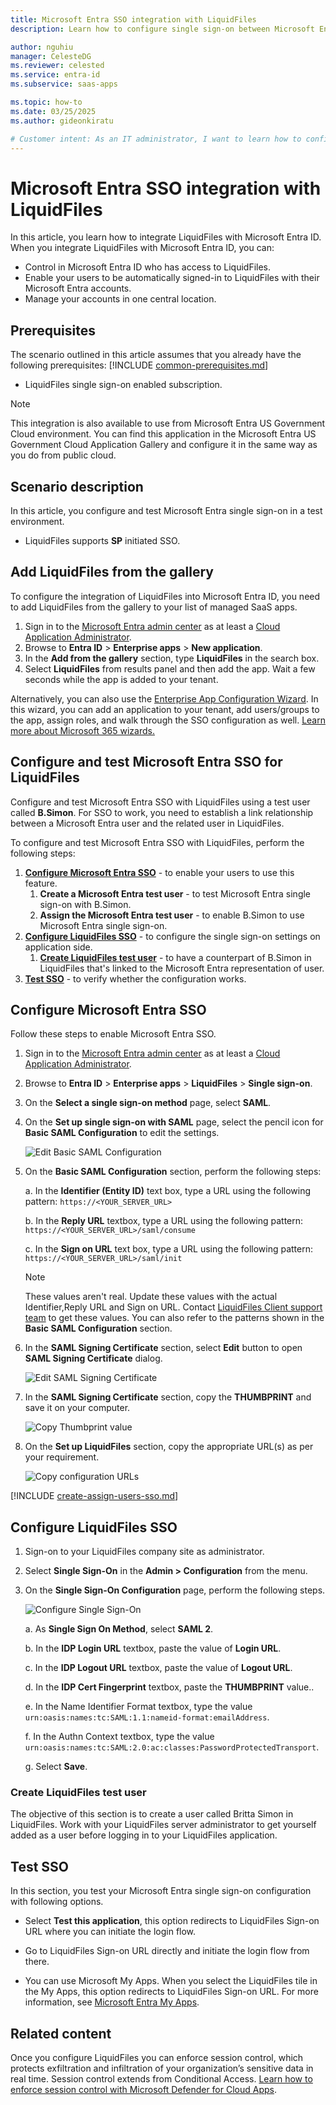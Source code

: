```yaml
---
title: Microsoft Entra SSO integration with LiquidFiles
description: Learn how to configure single sign-on between Microsoft Entra ID and LiquidFiles.

author: nguhiu
manager: CelesteDG
ms.reviewer: celested
ms.service: entra-id
ms.subservice: saas-apps

ms.topic: how-to
ms.date: 03/25/2025
ms.author: gideonkiratu

# Customer intent: As an IT administrator, I want to learn how to configure single sign-on between Microsoft Entra ID and LiquidFiles so that I can control who has access to LiquidFiles, enable automatic sign-in with Microsoft Entra accounts, and manage my accounts in one central location.
---
```

# Microsoft Entra SSO integration with LiquidFiles

In this article,  you learn how to integrate LiquidFiles with Microsoft Entra ID. When you integrate LiquidFiles with Microsoft Entra ID, you can:

* Control in Microsoft Entra ID who has access to LiquidFiles.
* Enable your users to be automatically signed-in to LiquidFiles with their Microsoft Entra accounts.
* Manage your accounts in one central location.

## Prerequisites
The scenario outlined in this article assumes that you already have the following prerequisites:
[!INCLUDE [common-prerequisites.md](~/identity/saas-apps/includes/common-prerequisites.md)]
* LiquidFiles single sign-on enabled subscription.

> [!NOTE]
> This integration is also available to use from Microsoft Entra US Government Cloud environment. You can find this application in the Microsoft Entra US Government Cloud Application Gallery and configure it in the same way as you do from public cloud.

## Scenario description

In this article,  you configure and test Microsoft Entra single sign-on in a test environment.

* LiquidFiles supports **SP** initiated SSO.

## Add LiquidFiles from the gallery

To configure the integration of LiquidFiles into Microsoft Entra ID, you need to add LiquidFiles from the gallery to your list of managed SaaS apps.

1. Sign in to the [Microsoft Entra admin center](https://entra.microsoft.com) as at least a [Cloud Application Administrator](~/identity/role-based-access-control/permissions-reference.md#cloud-application-administrator).
1. Browse to **Entra ID** > **Enterprise apps** > **New application**.
1. In the **Add from the gallery** section, type **LiquidFiles** in the search box.
1. Select **LiquidFiles** from results panel and then add the app. Wait a few seconds while the app is added to your tenant.

 Alternatively, you can also use the [Enterprise App Configuration Wizard](https://portal.office.com/AdminPortal/home?Q=Docs#/azureadappintegration). In this wizard, you can add an application to your tenant, add users/groups to the app, assign roles, and walk through the SSO configuration as well. [Learn more about Microsoft 365 wizards.](/microsoft-365/admin/misc/azure-ad-setup-guides)

<a name='configure-and-test-azure-ad-sso-for-liquidfiles'></a>

## Configure and test Microsoft Entra SSO for LiquidFiles

Configure and test Microsoft Entra SSO with LiquidFiles using a test user called **B.Simon**. For SSO to work, you need to establish a link relationship between a Microsoft Entra user and the related user in LiquidFiles.

To configure and test Microsoft Entra SSO with LiquidFiles, perform the following steps:

1. **[Configure Microsoft Entra SSO](#configure-azure-ad-sso)** - to enable your users to use this feature.
    1. **Create a Microsoft Entra test user** - to test Microsoft Entra single sign-on with B.Simon.
    1. **Assign the Microsoft Entra test user** - to enable B.Simon to use Microsoft Entra single sign-on.
1. **[Configure LiquidFiles SSO](#configure-liquidfiles-sso)** - to configure the single sign-on settings on application side.
    1. **[Create LiquidFiles test user](#create-liquidfiles-test-user)** - to have a counterpart of B.Simon in LiquidFiles that's linked to the Microsoft Entra representation of user.
1. **[Test SSO](#test-sso)** - to verify whether the configuration works.

<a name='configure-azure-ad-sso'></a>

## Configure Microsoft Entra SSO

Follow these steps to enable Microsoft Entra SSO.

1. Sign in to the [Microsoft Entra admin center](https://entra.microsoft.com) as at least a [Cloud Application Administrator](~/identity/role-based-access-control/permissions-reference.md#cloud-application-administrator).
1. Browse to **Entra ID** > **Enterprise apps** > **LiquidFiles** > **Single sign-on**.
1. On the **Select a single sign-on method** page, select **SAML**.
1. On the **Set up single sign-on with SAML** page, select the pencil icon for **Basic SAML Configuration** to edit the settings.

   ![Edit Basic SAML Configuration](common/edit-urls.png)

1. On the **Basic SAML Configuration** section, perform the following steps:

    a. In the **Identifier (Entity ID)** text box, type a URL using the following pattern:
    `https://<YOUR_SERVER_URL>`

    b. In the **Reply URL** textbox, type a URL using the following pattern: `https://<YOUR_SERVER_URL>/saml/consume`

	c. In the **Sign on URL** text box, type a URL using the following pattern:
    `https://<YOUR_SERVER_URL>/saml/init`

	> [!NOTE]
	> These values aren't real. Update these values with the actual Identifier,Reply URL and Sign on URL. Contact [LiquidFiles Client support team](https://www.liquidfiles.com/support.html) to get these values. You can also refer to the patterns shown in the **Basic SAML Configuration** section.

5. In the **SAML Signing Certificate** section, select **Edit** button to open **SAML Signing Certificate** dialog.

	![Edit SAML Signing Certificate](common/edit-certificate.png)

6. In the **SAML Signing Certificate** section, copy the **THUMBPRINT** and save it on your computer.

    ![Copy Thumbprint value](common/copy-thumbprint.png)

7. On the **Set up LiquidFiles** section, copy the appropriate URL(s) as per your requirement.

	![Copy configuration URLs](common/copy-configuration-urls.png)

<a name='create-an-azure-ad-test-user'></a>

[!INCLUDE [create-assign-users-sso.md](~/identity/saas-apps/includes/create-assign-users-sso.md)]

## Configure LiquidFiles SSO

1. Sign-on to your LiquidFiles company site as administrator.

1. Select **Single Sign-On** in the **Admin > Configuration** from the menu.

1. On the **Single Sign-On Configuration** page, perform the following steps.

    ![Configure Single Sign-On](./media/liquidfiles-tutorial/configuration.png)

    a. As **Single Sign On Method**, select **SAML 2**.

	b. In the **IDP Login URL** textbox, paste the value of **Login URL**.

	c. In the **IDP Logout URL** textbox, paste the value of **Logout URL**.

	d. In the **IDP Cert Fingerprint** textbox, paste the **THUMBPRINT** value..

	e. In the Name Identifier Format textbox, type the value `urn:oasis:names:tc:SAML:1.1:nameid-format:emailAddress`.

	f. In the Authn Context textbox, type the value `urn:oasis:names:tc:SAML:2.0:ac:classes:PasswordProtectedTransport`.

	g. Select **Save**.

### Create LiquidFiles test user

The objective of this section is to create a user called Britta Simon in LiquidFiles. Work with your LiquidFiles server administrator to get yourself added as a user before logging in to your LiquidFiles application.

## Test SSO

In this section, you test your Microsoft Entra single sign-on configuration with following options. 

* Select **Test this application**, this option redirects to LiquidFiles Sign-on URL where you can initiate the login flow. 

* Go to LiquidFiles Sign-on URL directly and initiate the login flow from there.

* You can use Microsoft My Apps. When you select the LiquidFiles tile in the My Apps, this option redirects to LiquidFiles Sign-on URL. For more information, see [Microsoft Entra My Apps](/azure/active-directory/manage-apps/end-user-experiences#azure-ad-my-apps).

## Related content

Once you configure LiquidFiles you can enforce session control, which protects exfiltration and infiltration of your organization’s sensitive data in real time. Session control extends from Conditional Access. [Learn how to enforce session control with Microsoft Defender for Cloud Apps](/cloud-app-security/proxy-deployment-aad).

